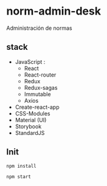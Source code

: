 # norm-admin-desk
Administración de  normas

## stack
* JavaScript :
  * React
  * React-router
  * Redux
  * Redux-sagas
  * Immutable
  * Axios
* Create-react-app
* CSS-Modules
* Material (UI)
* Storybook
* StandardJS

## Init

`npm install`

`npm start`